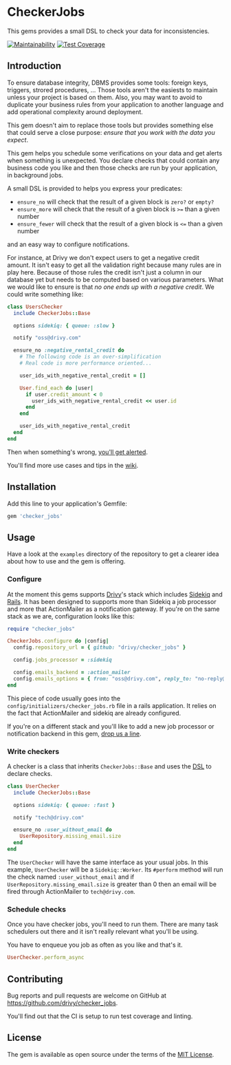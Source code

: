 # CheckerJobs

This gems provides a small DSL to check your data for inconsistencies.

[![Maintainability](https://api.codeclimate.com/v1/badges/7972bd0e4dc65329f5c6/maintainability)](https://codeclimate.com/github/drivy/checker_jobs/maintainability)
[![Test Coverage](https://api.codeclimate.com/v1/badges/7972bd0e4dc65329f5c6/test_coverage)](https://codeclimate.com/github/drivy/checker_jobs/test_coverage)

## Introduction

To ensure database integrity, DBMS provides some tools: foreign keys, triggers,
strored procedures, ... Those tools aren't the easiests to maintain unless your
project is based on them. Also, you may want to avoid to duplicate your business
rules from your application to another language and add operational complexity
around deployment.

This gem doesn't aim to replace those tools but provides something else that
could serve a close purpose: _ensure that you work with the data you expect_.

This gem helps you schedule some verifications on your data and get alerts when
something is unexpected. You declare checks that could contain any business code
you like and then those checks are run by your application, in background jobs.

A small DSL is provided to helps you express your predicates:

- `ensure_no` will check that the result of a given block is `zero?` or `empty?`
- `ensure_more` will check that the result of a given block is `>=` than a given number
- `ensure_fewer` will check that the result of a given block is `<=` than a given number

and an easy way to configure notifications.

For instance, at Drivy we don't expect users to get a negative credit amount. It
isn't easy to get all the validation right because many rules are in play here.
Because of those rules the credit isn't just a column in our database yet but
needs to be computed based on various parameters. What we would like to ensure is
that _no one ends up with a negative credit_. We could write something like:

``` ruby
class UsersChecker
  include CheckerJobs::Base

  options sidekiq: { queue: :slow }

  notify "oss@drivy.com"

  ensure_no :negative_rental_credit do
    # The following code is an over-simplification
    # Real code is more performance oriented...

    user_ids_with_negative_rental_credit = []

    User.find_each do |user|
      if user.credit_amount < 0
        user_ids_with_negative_rental_credit << user.id
      end
    end

    user_ids_with_negative_rental_credit
  end
end
```

Then when something's wrong, [you'll get alerted](https://cl.ly/3l2b3T3n0o2a).

You'll find more use cases and tips in the [wiki](https://github.com/drivy/checker_jobs/wiki).

## Installation

Add this line to your application's Gemfile:

```ruby
gem 'checker_jobs'
```

## Usage

Have a look at the `examples` directory of the repository to get a clearer idea
about how to use and the gem is offering.

### Configure

At the moment this gems supports [Drivy][gh-drivy]'s stack which includes
[Sidekiq][gh-sidekiq] and [Rails][rails]. It has been designed to supports more
than Sidekiq a job processor and more that ActionMailer as a notification
gateway. If you're on the same stack as we are, configuration looks like this:

``` ruby
require "checker_jobs"

CheckerJobs.configure do |config|
  config.repository_url = { github: "drivy/checker_jobs" }

  config.jobs_processor = :sidekiq

  config.emails_backend = :action_mailer
  config.emails_options = { from: "oss@drivy.com", reply_to: "no-reply@drivy.com" }
end

```

This piece of code usually goes into the `config/initializers/checker_jobs.rb`
file in a rails application. It relies on the fact that ActionMailer and sidekiq
are already configured.

If you're on a different stack and you'll like to add a new job processor or
notification backend in this gem, [drop us a line][d-jobs].

### Write checkers

A checker is a class that inherits `CheckerJobs::Base` and uses the
[DSL](wiki/DSL) to declare checks.

``` ruby
class UserChecker
  include CheckerJobs::Base

  options sidekiq: { queue: :fast }

  notify "tech@drivy.com"

  ensure_no :user_without_email do
    UserRepository.missing_email.size
  end
end
```

The `UserChecker` will have the same interface as your usual jobs. In this
example, `UserChecker` will be a `Sidekiq::Worker`. Its `#perform` method will
run the check named `:user_without_email` and if
`UserRepository.missing_email.size` is greater than 0 then an email will be
fired through ActionMailer to `tech@drivy.com`.

### Schedule checks

Once you have checker jobs, you'll need to run them. There are many task
schedulers out there and it isn't really relevant what you'll be using.

You have to enqueue you job as often as you like and that's it.

``` ruby
UserChecker.perform_async
```

## Contributing

Bug reports and pull requests are welcome on GitHub at https://github.com/drivy/checker_jobs.

You'll find out that the CI is setup to run test coverage and linting.

## License

The gem is available as open source under the terms of the [MIT License][licence].


[d-jobs]:     https://www.drivy.com/jobs
[gh-drivy]:   https://github.com/drivy
[gh-sidekiq]: https://github.com/mperham/sidekiq
[licence]:    http://opensource.org/licenses/MIT
[rails]:      http://rubyonrails.org

